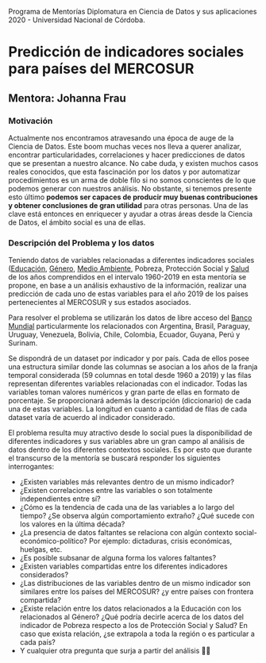 Programa de Mentorías Diplomatura en Ciencia de Datos y sus aplicaciones 2020 - Universidad Nacional de Córdoba.

# Predicción de indicadores sociales para países del MERCOSUR
## Mentora: Johanna Frau 

### Motivación 

Actualmente nos encontramos atravesando una época de auge de la Ciencia de Datos. Este boom muchas veces nos lleva a querer analizar, encontrar particularidades, correlaciones y hacer predicciones de datos que se presentan a nuestro alcance. No cabe duda, y existen muchos casos reales conocidos, que esta fascinación por los datos y por automatizar procedimientos es un arma de doble filo si no somos conscientes de lo que podemos generar con nuestros análisis. No obstante, si tenemos presente esto último **podemos ser capaces de producir muy buenas contribuciones y obtener conclusiones de  gran utilidad** para otras personas. Una de las clave está entonces en enriquecer y ayudar a otras áreas desde la Ciencia de Datos, el ámbito social es una de ellas.

### Descripción del Problema y los datos

Teniendo datos de variables relacionadas a diferentes indicadores sociales ([Educación](https://datos.bancomundial.org/tema/educacion), [Género](https://datos.bancomundial.org/tema/genero?view=chartm), [Medio Ambiente](https://datos.bancomundial.org/tema/medio-ambiente?view=chart), Pobreza, Protección Social y [Salud](https://datos.bancomundial.org/tema/salud?view=chart) de los años comprendidos en el intervalo 1960-2019 en esta mentoría se propone, en base a un análisis exhaustivo de la información, realizar una predicción de cada uno de estas variables para el año 2019 de los países pertenecientes al MERCOSUR y sus estados asociados.

Para resolver el problema se utilizarán los datos de libre acceso del [Banco Mundial](https://datos.bancomundial.org/indicador) particularmente los relacionados con Argentina, Brasil, Paraguay, Uruguay, Venezuela, Bolivia, Chile, Colombia, Ecuador, Guyana, Perú y Surinam.

Se dispondrá de un dataset por indicador y por país. Cada de ellos posee una estructura similar donde las columnas se asocian a los años de la franja temporal considerada (59 columnas en total desde 1960 a 2019) y las filas representan diferentes variables relacionadas con el indicador. Todas las variables toman valores numéricos y gran parte de ellas en formato de porcentaje. Se proporcionará además la descripción (diccionario) de cada una de estas variables. La longitud en cuanto a cantidad de filas de cada dataset varía de acuerdo al indicador considerado.

El problema resulta muy atractivo desde lo social pues la disponibilidad de diferentes indicadores y sus variables abre un gran campo al análisis de datos dentro de los diferentes contextos sociales. Es por esto que durante el transcurso de la mentoría  se buscará responder los siguientes interrogantes:

- ¿Existen variables más relevantes dentro de un mismo indicador?
- ¿Existen correlaciones entre las variables o son totalmente independientes entre sí?
- ¿Cómo es la tendencia de cada una de las variables a lo largo del tiempo? ¿Se observa algún comportamiento extraño? ¿Qué sucede con los valores en la última década?
- ¿La presencia de datos faltantes se relaciona con algún contexto social-económico-político? Por ejemplo: dictaduras, crisis económicas, huelgas, etc.
- ¿Es posible subsanar de alguna forma los valores faltantes?
- ¿Existen variables compartidas entre los diferentes indicadores considerados?
- ¿Las distribuciones de las variables dentro de un mismo indicador son similares entre los países del MERCOSUR? ¿y entre países con frontera compartida?
- ¿Existe relación entre los datos relacionados a la Educación con los relacionados al Género? ¿Qué podría decirle acerca de los datos del indicador de Pobreza respecto a los de Protección Social y Salud? En caso que exista relación, ¿se extrapola a toda la región o es particular a cada país?
- Y cualquier otra pregunta que surja a partir del análisis 🙌😃

